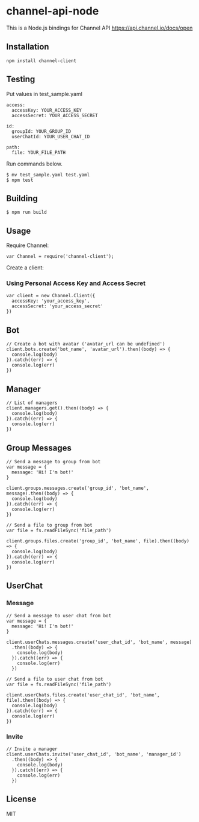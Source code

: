 # channel-api-node

This is a Node.js bindings for Channel API https://api.channel.io/docs/open

## Installation

```
npm install channel-client
```

## Testing
Put values in test_sample.yaml
```
access:
  accessKey: YOUR_ACCESS_KEY
  accessSecret: YOUR_ACCESS_SECRET

id:
  groupId: YOUR_GROUP_ID
  userChatId: YOUR_USER_CHAT_ID

path:
  file: YOUR_FILE_PATH
```

Run commands below.
```
$ mv test_sample.yaml test.yaml
$ npm test
```

## Building

```
$ npm run build
```

## Usage

Require Channel:

```
var Channel = require('channel-client');
```

Create a client:

### Using Personal Access Key and Access Secret

```
var client = new Channel.Client({
  accessKey: 'your_access_key',
  accessSecret: 'your_access_secret'
})
```

## Bot
```
// Create a bot with avatar ('avatar_url can be undefined')
client.bots.create('bot_name', 'avatar_url').then((body) => {
  console.log(body)
}).catch((err) => {
  console.log(err)
})
```

## Manager
```
// List of managers
client.managers.get().then((body) => {
  console.log(body)
}).catch((err) => {
  console.log(err)
})
```

## Group Messages

```
// Send a message to group from bot
var message = {
  message: 'Hi! I'm bot!'
}

client.groups.messages.create('group_id', 'bot_name', message).then((body) => {
  console.log(body)
}).catch((err) => {
  console.log(err)
})

// Send a file to group from bot
var file = fs.readFileSync('file_path')

client.groups.files.create('group_id', 'bot_name', file).then((body) => {
  console.log(body)
}).catch((err) => {
  console.log(err)
})
```

## UserChat
### Message
```
// Send a message to user chat from bot
var message = {
  message: 'Hi! I'm bot!'
}

client.userChats.messages.create('user_chat_id', 'bot_name', message)
  .then((body) => {
    console.log(body)
  }).catch((err) => {
    console.log(err)
  })

// Send a file to user chat from bot
var file = fs.readFileSync('file_path')

client.userChats.files.create('user_chat_id', 'bot_name', file).then((body) => {
  console.log(body)
}).catch((err) => {
  console.log(err)
})
```
### Invite
```
// Invite a manager
client.userChats.invite('user_chat_id', 'bot_name', 'manager_id')
  .then((body) => {
    console.log(body)
  }).catch((err) => {
    console.log(err)
  })
```

## License

MIT
